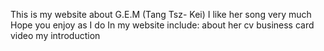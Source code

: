 This is my website about G.E.M (Tang Tsz- Kei)
I like her song very much
Hope you enjoy as I do
In my website include:
      about her
      cv
      business card
      video
      my introduction
      


